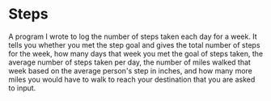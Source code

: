 # Steps
A program I wrote to log the number of steps taken each day for a week. It tells you whether you met the step goal and gives the total number of steps for the week,
how many days that week you met the goal of steps taken, the average number of steps taken per day, the number of miles walked that week based on the average 
person's step in inches, and how many more miles you would have to walk to reach your destination that you are asked to input. 
